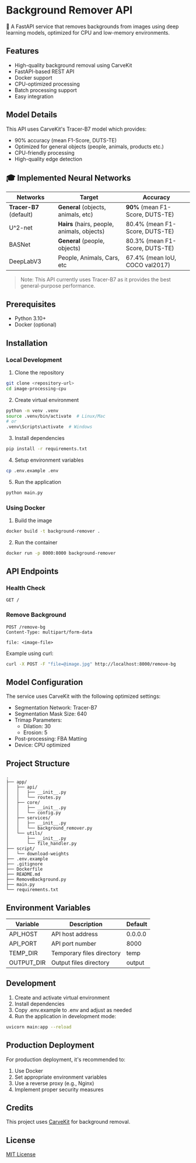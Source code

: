 # Background Remover API

🐍 A FastAPI service that removes backgrounds from images using deep learning models, optimized for CPU and low-memory environments.

## Features
- High-quality background removal using CarveKit
- FastAPI-based REST API
- Docker support
- CPU-optimized processing
- Batch processing support
- Easy integration

## Model Details
This API uses CarveKit's Tracer-B7 model which provides:
- 90% accuracy (mean F1-Score, DUTS-TE)
- Optimized for general objects (people, animals, products etc.)
- CPU-friendly processing
- High-quality edge detection

## 🎓 Implemented Neural Networks

| Networks | Target | Accuracy |
|----------|---------|-----------|
| **Tracer-B7** (default) | **General** (objects, animals, etc) | **90%** (mean F1-Score, DUTS-TE) |
| U^2-net | **Hairs** (hairs, people, animals, objects) | 80.4% (mean F1-Score, DUTS-TE) |
| BASNet | **General** (people, objects) | 80.3% (mean F1-Score, DUTS-TE) |
| DeepLabV3 | People, Animals, Cars, etc | 67.4% (mean IoU, COCO val2017) |

> Note: This API currently uses Tracer-B7 as it provides the best general-purpose performance.

## Prerequisites
- Python 3.10+
- Docker (optional)

## Installation

### Local Development

1. Clone the repository
```bash
git clone <repository-url>
cd image-processing-cpu
```

2. Create virtual environment
```bash
python -m venv .venv
source .venv/bin/activate  # Linux/Mac
# or
.venv\Scripts\activate  # Windows
```

3. Install dependencies
```bash
pip install -r requirements.txt
```

4. Setup environment variables
```bash
cp .env.example .env
```

5. Run the application
```bash
python main.py
```

### Using Docker

1. Build the image
```bash
docker build -t background-remover .
```

2. Run the container
```bash
docker run -p 8000:8000 background-remover
```

## API Endpoints

### Health Check
```http
GET /
```

### Remove Background
```http
POST /remove-bg
Content-Type: multipart/form-data

file: <image-file>
```

Example using curl:
```bash
curl -X POST -F "file=@image.jpg" http://localhost:8000/remove-bg
```

## Model Configuration
The service uses CarveKit with the following optimized settings:
- Segmentation Network: Tracer-B7
- Segmentation Mask Size: 640
- Trimap Parameters: 
  - Dilation: 30
  - Erosion: 5
- Post-processing: FBA Matting
- Device: CPU optimized

## Project Structure
```
.
├── app/
│   ├── api/
│   │   ├── __init__.py
│   │   └── routes.py
│   ├── core/
│   │   ├── __init__.py
│   │   └── config.py
│   ├── services/
│   │   ├── __init__.py
│   │   └── background_remover.py
│   └── utils/
│       ├── __init__.py
│       └── file_handler.py
├── script/
│   └── download-weights
├── .env.example
├── .gitignore
├── Dockerfile
├── README.md
├── RemoveBackground.py
├── main.py
└── requirements.txt
```

## Environment Variables

| Variable | Description | Default |
|----------|-------------|---------|
| API_HOST | API host address | 0.0.0.0 |
| API_PORT | API port number | 8000 |
| TEMP_DIR | Temporary files directory | temp |
| OUTPUT_DIR | Output files directory | output |

## Development

1. Create and activate virtual environment
2. Install dependencies
3. Copy .env.example to .env and adjust as needed
4. Run the application in development mode:
```bash
uvicorn main:app --reload
```

## Production Deployment

For production deployment, it's recommended to:
1. Use Docker
2. Set appropriate environment variables
3. Use a reverse proxy (e.g., Nginx)
4. Implement proper security measures

## Credits
This project uses [CarveKit](https://github.com/OPHoperHPO/image-background-remove-tool) for background removal.

## License
[MIT License](LICENSE)